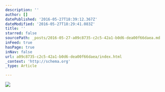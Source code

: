 ```yaml
---
description: ''
author: []
datePublished: '2016-05-27T18:39:12.367Z'
dateModified: '2016-05-27T18:29:41.083Z'
title: ''
starred: false
sourcePath: _posts/2016-05-27-a09c8735-c2c5-42a1-b0d6-dea00f66daea.md
inFeed: true
hasPage: true
inNav: false
url: a09c8735-c2c5-42a1-b0d6-dea00f66daea/index.html
_context: 'http://schema.org'
_type: Article

---
```

![](https://the-grid-user-content.s3-us-west-2.amazonaws.com/f780d4e8-3ab3-498e-adfa-927d0a90724e.jpg)